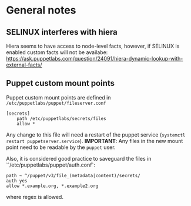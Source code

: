 # General notes

## SELINUX interferes with hiera
Hiera seems to have access to node-level facts, however, if SELINUX is enabled custom facts will not be availabe: https://ask.puppetlabs.com/question/24091/hiera-dynamic-lookup-with-external-facts/

## Puppet custom mount points
Puppet custom mount points are defined in `/etc/puppetlabs/puppet/fileserver.conf`

```
[secrets]
    path /etc/puppetlabs/secrets/files
    allow *
```
Any change to this file will need a restart of the puppet service (`systemctl restart puppetserver.service`). **IMPORTANT**: Any files in the new mount point need to be readable by the `puppet` user.

Also, it is considered good practice to saveguard the files in ``/etc/puppetlabs/puppet/auth.conf`:
```
path ~ ^/puppet/v3/file_(metadata|content)/secrets/
auth yes
allow *.example.org, *.example2.org
```
where regex is allowed.
